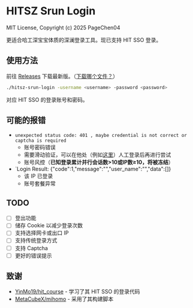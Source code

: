 # HITSZ Srun Login

MIT License, Copyright (c) 2025 PageChen04

更适合哈工深宝宝体质的深澜登录工具。现已支持 HIT SSO 登录。

## 使用方法

前往 [Releases](https://github.com/PageChen04/hitsz-srun-login/releases) 下载最新版。（[下载哪个文件？](https://github.com/MetaCubeX/mihomo/wiki/FAQ)）

```bash
./hitsz-srun-login -username <username> -password <password>
```

对应 HIT SSO 的登录账号和密码。

## 可能的报错

- `unexpected status code: 401 , maybe credential is not correct or captcha is required`
  - 账号密码错误
  - 需要滑动验证，可以在他处（例如[这里](https://ids.hit.edu.cn/authserver/login)）人工登录后再进行尝试
  - 账号风控（**已知登录累计并行会话数>10或IP数≥10，将被冻结**）
- `Login Result: {"code":1,"message":"","user_name":"","data":[]}
  - 该 IP 已登录
  - 账号套餐异常

## TODO

- [ ] 登出功能
- [ ] 储存 Cookie 以减少登录次数
- [ ] 支持选择网卡或出口 IP
- [ ] 支持传统登录方式
- [ ] 支持 Captcha
- [ ] 更好的错误提示

## 致谢

- [YinMo19/hit_course](https://github.com/YinMo19/hit_course) - 学习了其 HIT SSO 的登录代码
- [MetaCubeX/mihomo](https://github.com/MetaCubeX/mihomo) - 采用了其构建脚本
